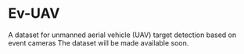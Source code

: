 # Ev-UAV
A dataset for unmanned aerial vehicle (UAV) target detection based on event cameras
The dataset will be made available soon.

